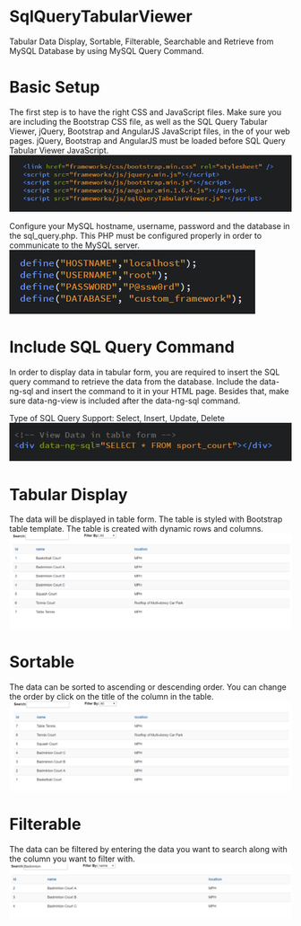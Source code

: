 # SqlQueryTabularViewer
Tabular Data Display, Sortable, Filterable, Searchable and Retrieve from MySQL Database by using MySQL Query Command.

# Basic Setup
The first step is to have the right CSS and JavaScript files. Make sure you are including the Bootstrap CSS file, as well as the SQL Query Tabular Viewer, jQuery, Bootstrap and AngularJS JavaScript files, in the <head> of your web pages. jQuery, Bootstrap and AngularJS must be loaded before SQL Query Tabular Viewer JavaScript.
![Link CSS and JS](https://raw.githubusercontent.com/alvinvoonyn/SqlQueryTabularViewer/master/Screenshots/Link%20CSS%20and%20JS.png)

Configure your MySQL hostname, username, password and the database in the sql_query.php. This PHP must be configured properly in order to communicate to the MySQL server.
<br />
![Configure MySQL Server](https://raw.githubusercontent.com/alvinvoonyn/SqlQueryTabularViewer/master/Screenshots/Configure%20MySQL%20Server.png)

# Include SQL Query Command
In order to display data in tabular form, you are required to insert the SQL query command to retrieve the data from the database. Include the data-ng-sql and insert the command to it in your HTML page. Besides that, make sure data-ng-view is included after the data-ng-sql command.

Type of SQL Query Support: Select, Insert, Update, Delete
![SQL Query Command](https://raw.githubusercontent.com/alvinvoonyn/SqlQueryTabularViewer/master/Screenshots/SQL%20Query%20Command.png)

# Tabular Display
The data will be displayed in table form. The table is styled with Bootstrap table template. The table is created with dynamic rows and columns.
![Tabular Display](https://raw.githubusercontent.com/alvinvoonyn/SqlQueryTabularViewer/master/Screenshots/Tabular%20Display.png)

# Sortable
The data can be sorted to ascending or descending order. You can change the order by click on the title of the column in the table.
![Descending Order](https://raw.githubusercontent.com/alvinvoonyn/SqlQueryTabularViewer/master/Screenshots/Descending%20Order.png)

# Filterable
The data can be filtered by entering the data you want to search along with the column you want to filter with.
![Filter](https://raw.githubusercontent.com/alvinvoonyn/SqlQueryTabularViewer/master/Screenshots/Filter.png)
